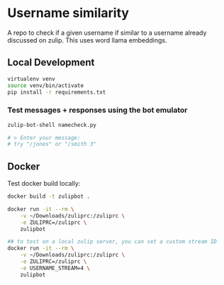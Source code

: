 # Username similarity

A repo to check if a given username if similar to a username already discussed on zulip.
This uses word llama embeddings.

## Local Development

```bash
virtualenv venv
source venv/bin/activate
pip install -r requirements.txt
```

### Test messages + responses using the bot emulator

```bash
zulip-bot-shell namecheck.py

# > Enter your message:
# try "/jones" or "/smith 3"
```

## Docker

Test docker build locally:

```bash
docker build -t zulipbot .
```

```bash
docker run -it --rm \
    -v ~/Downloads/zuliprc:/zuliprc \
    -e ZULIPRC=/zuliprc \
    zulipbot

## to test on a local zulip server, you can set a custom stream ID
docker run -it --rm \
    -v ~/Downloads/zuliprc:/zuliprc \
    -e ZULIPRC=/zuliprc \
    -e USERNAME_STREAM=4 \
    zulipbot
```
